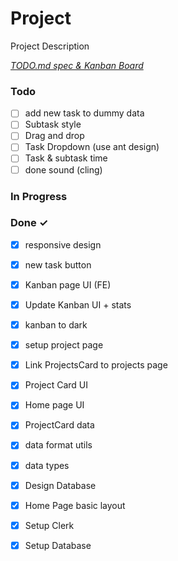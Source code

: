 # Project

Project Description

<em>[TODO.md spec & Kanban Board](https://bit.ly/3fCwKfM)</em>

### Todo

- [ ] add new task to dummy data  
- [ ] Subtask style  
- [ ] Drag and drop  
- [ ] Task Dropdown (use ant design)  
- [ ] Task & subtask time  
- [ ] done sound (cling)  

### In Progress


### Done ✓

- [x] responsive design  
- [x] new task button  
- [x] Kanban page UI (FE)  
- [x] Update Kanban UI + stats  
- [x] kanban to dark  
- [x] setup project page  
- [x] Link ProjectsCard to projects page  
- [x] Project Card UI  
- [x] Home page UI  
- [x] ProjectCard data  
- [x] data format utils  
- [x] data types  
- [x] Design Database  
- [x] Home Page basic layout  
- [x] Setup Clerk  
- [x] Setup Database  

